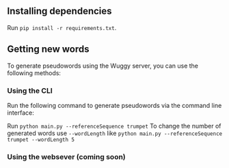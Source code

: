 ## Installing dependencies

Run `pip install -r requirements.txt`.

## Getting new words
To generate pseudowords using the Wuggy server, you can use the following methods:

### Using the CLI
Run the following command to generate pseudowords via the command line interface:

Run `python main.py --referenceSequence trumpet`
To change the number of generated words use `--wordLength` like `python main.py --referenceSequence trumpet --wordLength 5`

### Using the websever (coming soon)